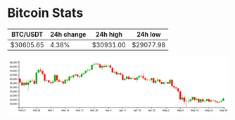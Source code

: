 # Bitcoin Stats

BTC/USDT|24h change|24h high|24h low|
|---|---|---|---|
|$30605.65|4.38%|$30931.00|$29077.98|

<img src="./chart.svg">
